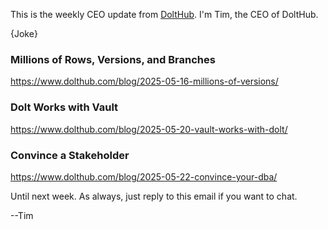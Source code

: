 This is the weekly CEO update from [DoltHub](https://www.dolthub.com/). I'm Tim, the CEO of DoltHub. 

{Joke}

### Millions of Rows, Versions, and Branches

https://www.dolthub.com/blog/2025-05-16-millions-of-versions/

### Dolt Works with Vault

https://www.dolthub.com/blog/2025-05-20-vault-works-with-dolt/

### Convince a Stakeholder

https://www.dolthub.com/blog/2025-05-22-convince-your-dba/

Until next week. As always, just reply to this email if you want to chat.

--Tim